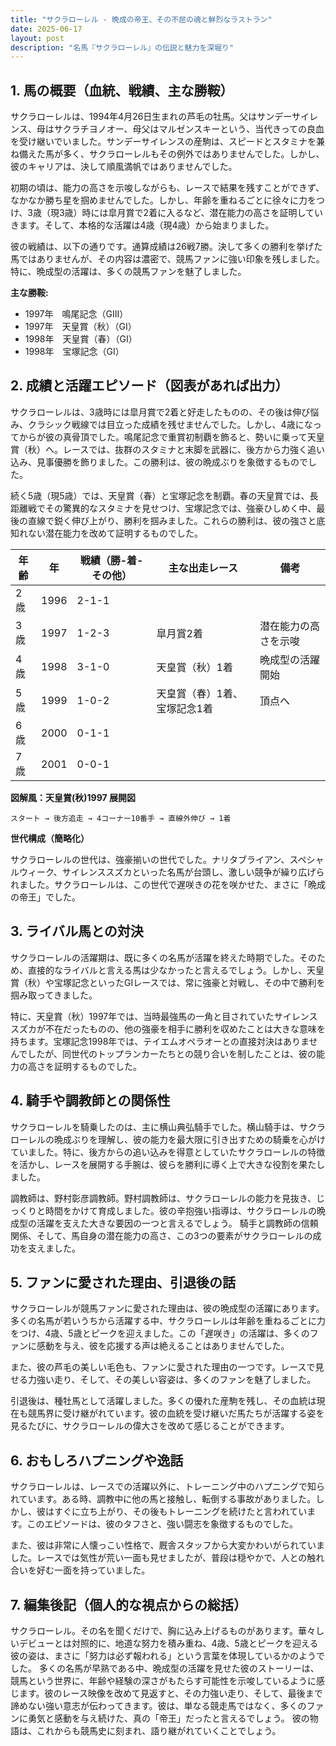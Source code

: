 ```yaml
---
title: "サクラローレル - 晩成の帝王、その不屈の魂と鮮烈なラストラン"
date: 2025-06-17
layout: post
description: "名馬『サクラローレル』の伝説と魅力を深堀り"
---
```


## 1. 馬の概要（血統、戦績、主な勝鞍）

サクラローレルは、1994年4月26日生まれの芦毛の牡馬。父はサンデーサイレンス、母はサクラチヨノオー、母父はマルゼンスキーという、当代きっての良血を受け継いでいました。サンデーサイレンスの産駒は、スピードとスタミナを兼ね備えた馬が多く、サクラローレルもその例外ではありませんでした。しかし、彼のキャリアは、決して順風満帆ではありませんでした。

初期の頃は、能力の高さを示唆しながらも、レースで結果を残すことができず、なかなか勝ち星を掴めませんでした。しかし、年齢を重ねるごとに徐々に力をつけ、3歳（現3歳）時には皐月賞で2着に入るなど、潜在能力の高さを証明していきます。そして、本格的な活躍は4歳（現4歳）から始まりました。

彼の戦績は、以下の通りです。通算成績は26戦7勝。決して多くの勝利を挙げた馬ではありませんが、その内容は濃密で、競馬ファンに強い印象を残しました。特に、晩成型の活躍は、多くの競馬ファンを魅了しました。

**主な勝鞍:**

* 1997年　鳴尾記念（GIII）
* 1997年　天皇賞（秋）（GI）
* 1998年　天皇賞（春）（GI）
* 1998年　宝塚記念（GI）


## 2. 成績と活躍エピソード（図表があれば出力）

サクラローレルは、3歳時には皐月賞で2着と好走したものの、その後は伸び悩み、クラシック戦線では目立った成績を残せませんでした。しかし、4歳になってからが彼の真骨頂でした。鳴尾記念で重賞初制覇を飾ると、勢いに乗って天皇賞（秋）へ。レースでは、抜群のスタミナと末脚を武器に、後方から力強く追い込み、見事優勝を飾りました。この勝利は、彼の晩成ぶりを象徴するものでした。

続く5歳（現5歳）では、天皇賞（春）と宝塚記念を制覇。春の天皇賞では、長距離戦でその驚異的なスタミナを見せつけ、宝塚記念では、強豪ひしめく中、最後の直線で鋭く伸び上がり、勝利を掴みました。これらの勝利は、彼の強さと底知れない潜在能力を改めて証明するものでした。

| 年齢 | 年 | 戦績（勝-着-その他） | 主な出走レース | 備考 |
|---|---|---|---|---|
| 2歳 | 1996 | 2-1-1 |  |  |
| 3歳 | 1997 | 1-2-3 | 皐月賞2着 | 潜在能力の高さを示唆 |
| 4歳 | 1998 | 3-1-0 | 天皇賞（秋）1着 | 晩成型の活躍開始 |
| 5歳 | 1999 | 1-0-2 | 天皇賞（春）1着、宝塚記念1着 | 頂点へ |
| 6歳 | 2000 | 0-1-1 |  |  |
| 7歳 | 2001 | 0-0-1 |  |  |


**図解風：天皇賞(秋)1997 展開図**

```
スタート → 後方追走 → 4コーナー10番手 → 直線外伸び → 1着
```

**世代構成（簡略化）**

サクラローレルの世代は、強豪揃いの世代でした。ナリタブライアン、スペシャルウィーク、サイレンススズカといった名馬が台頭し、激しい競争が繰り広げられました。サクラローレルは、この世代で遅咲きの花を咲かせた、まさに「晩成の帝王」でした。


## 3. ライバル馬との対決

サクラローレルの活躍期は、既に多くの名馬が活躍を終えた時期でした。そのため、直接的なライバルと言える馬は少なかったと言えるでしょう。しかし、天皇賞（秋）や宝塚記念といったGIレースでは、常に強豪と対戦し、その中で勝利を掴み取ってきました。

特に、天皇賞（秋）1997年では、当時最強馬の一角と目されていたサイレンススズカが不在だったものの、他の強豪を相手に勝利を収めたことは大きな意味を持ちます。宝塚記念1998年では、テイエムオペラオーとの直接対決はありませんでしたが、同世代のトップランカーたちとの競り合いを制したことは、彼の能力の高さを証明するものでした。


## 4. 騎手や調教師との関係性

サクラローレルを騎乗したのは、主に横山典弘騎手でした。横山騎手は、サクラローレルの晩成ぶりを理解し、彼の能力を最大限に引き出すための騎乗を心がけていました。特に、後方からの追い込みを得意としていたサクラローレルの特徴を活かし、レースを展開する手腕は、彼らを勝利に導く上で大きな役割を果たしました。

調教師は、野村彰彦調教師。野村調教師は、サクラローレルの能力を見抜き、じっくりと時間をかけて育成しました。彼の辛抱強い指導は、サクラローレルの晩成型の活躍を支えた大きな要因の一つと言えるでしょう。  騎手と調教師の信頼関係、そして、馬自身の潜在能力の高さ、この3つの要素がサクラローレルの成功を支えました。


## 5. ファンに愛された理由、引退後の話

サクラローレルが競馬ファンに愛された理由は、彼の晩成型の活躍にあります。多くの名馬が若いうちから活躍する中、サクラローレルは年齢を重ねるごとに力をつけ、4歳、5歳とピークを迎えました。この「遅咲き」の活躍は、多くのファンに感動を与え、彼を応援する声は絶えることはありませんでした。

また、彼の芦毛の美しい毛色も、ファンに愛された理由の一つです。レースで見せる力強い走り、そして、その美しい容姿は、多くのファンを魅了しました。

引退後は、種牡馬として活躍しました。多くの優れた産駒を残し、その血統は現在も競馬界に受け継がれています。彼の血統を受け継いだ馬たちが活躍する姿を見るたびに、サクラローレルの偉大さを改めて感じることができます。


## 6. おもしろハプニングや逸話

サクラローレルは、レースでの活躍以外に、トレーニング中のハプニングで知られています。ある時、調教中に他の馬と接触し、転倒する事故がありました。しかし、彼はすぐに立ち上がり、その後もトレーニングを続けたと言われています。このエピソードは、彼のタフさと、強い闘志を象徴するものでした。

また、彼は非常に人懐っこい性格で、厩舎スタッフから大変かわいがられていました。レースでは気性が荒い一面も見せましたが、普段は穏やかで、人との触れ合いを好む一面を持っていました。


## 7. 編集後記（個人的な視点からの総括）

サクラローレル。その名を聞くだけで、胸に込み上げるものがあります。華々しいデビューとは対照的に、地道な努力を積み重ね、4歳、5歳とピークを迎える彼の姿は、まさに「努力は必ず報われる」という言葉を体現しているかのようでした。  多くの名馬が早熟である中、晩成型の活躍を見せた彼のストーリーは、競馬という世界に、年齢や経験の深さがもたらす可能性を示唆しているように感じます。彼のレース映像を改めて見返すと、その力強い走り、そして、最後まで諦めない強い意志が伝わってきます。彼は、単なる競走馬ではなく、多くのファンに勇気と感動を与え続けた、真の「帝王」だったと言えるでしょう。  彼の物語は、これからも競馬史に刻まれ、語り継がれていくことでしょう。
